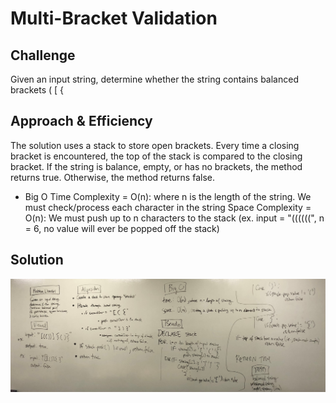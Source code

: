 # Multi-Bracket Validation

## Challenge
Given an input string, determine whether the string contains balanced brackets ( [ {

## Approach & Efficiency
The solution uses a stack to store open brackets. Every time a closing bracket is encountered, the top of the stack is compared to the closing bracket.
If the string is balance, empty, or has no brackets, the method returns true. Otherwise, the method returns false.

* Big O
  Time Complexity = O(n): where n is the length of the string. We must check/process each character in the string
  Space Complexity = O(n): We must push up to n characters to the stack (ex. input = "((((((", n = 6, no value will ever be popped off the stack)

 

## Solution
![whiteboard-image](../../assets/multi-bracket-validation.jpeg)

